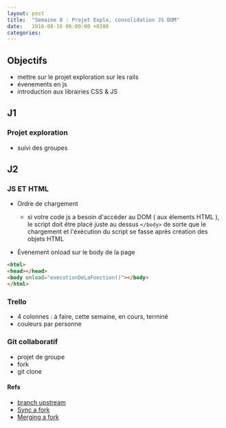 ```yaml
---
layout: post
title:  "Semaine 8 : Projet Explo, consolidation JS DOM"
date:   2016-08-16 06:00:00 +0200
categories: 
---
```


## Objectifs
- mettre sur le projet exploration sur les rails
- évenements en js
- introduction aux librairies CSS & JS

## J1

### Projet exploration
- suivi des groupes

## J2

### JS ET HTML

- Ordre de chargement
  - si votre code js a besoin d'accéder au DOM ( aux élements HTML ),
  le script doit être placé juste au dessus `</body>` de sorte que le 
  chargement et l'éxécution du script se fasse après création des objets HTML 

- Évènement onload sur le body de la page

```html
<html>
<head></head>
<body onload="executionDeLaFonction()"></body>
</html>
```

### Trello

- 4 colonnes : à faire, cette semaine, en cours, terminé
- couleurs par personne 

### Git collaboratif

- projet de groupe 
- fork
- git clone

#### Refs

- [branch upstream](https://help.github.com/articles/configuring-a-remote-for-a-fork/)
- [Sync a fork](https://help.github.com/articles/syncing-a-fork/)
- [Merging a fork](https://help.github.com/articles/merging-an-upstream-repository-into-your-fork/)
